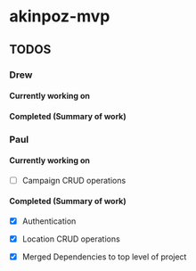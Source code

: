 # akinpoz-mvp

  

## TODOS

### Drew

#### Currently working on

#### Completed (Summary of work)

  

### Paul

#### Currently working on

- [ ] Campaign CRUD operations

#### Completed (Summary of work)

- [x] Authentication

- [x] Location CRUD operations

- [x] Merged Dependencies to top level of project